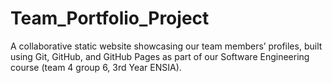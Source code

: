 # Team_Portfolio_Project
A collaborative static website showcasing our team members’ profiles, built using Git, GitHub, and GitHub Pages as part of our Software Engineering course (team 4 group 6, 3rd Year  ENSIA).
